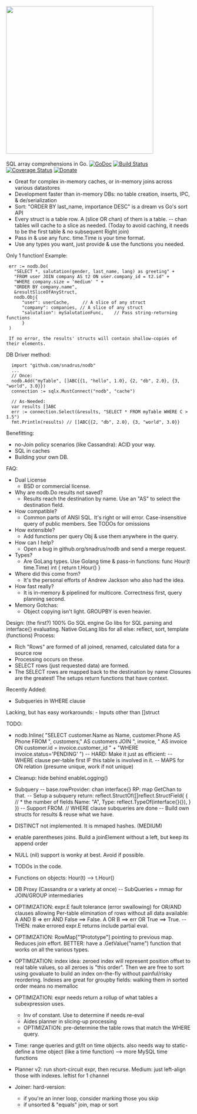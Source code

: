 # <img src="http://snadrus.github.io/logo-nodb.png" width="400">
SQL array comprehensions in Go. [![GoDoc](http://img.shields.io/badge/go-documentation-blue.svg?style=flat-square)](http://godoc.org/github.com/snadrus/nodb)        [![Build Status](http://img.shields.io/travis/snadrus/nodb.svg?style=flat-square)](https://travis-ci.org/snadrus/nodb)     [![Coverage Status](https://coveralls.io/repos/github/snadrus/nodb/badge.svg?branch=master)](https://coveralls.io/github/snadrus/nodb?branch=master)    [![Donate](https://www.paypalobjects.com/en_US/i/btn/btn_donate_SM.gif)](https://www.paypal.com/cgi-bin/webscr?cmd=_s-xclick&hosted_button_id=C6284X93YL4WA)

- Great for complex in-memory caches, or in-memory joins across various datastores
- Development faster than in-memory DBs: no table creation, inserts, IPC, & de/serialization
- Sort: "ORDER BY last_name, importance DESC" is a dream vs Go's sort API
- Every struct is a table row. A (slice OR chan) of them is a table.
  -- chan tables will cache to a slice as needed. (Today to avoid caching, it needs to be the first table & no subsequent Right join)
- Pass in & use any func. time.Time is your time format. 
- Use any types you want, just provide & use the functions you needed.

Only 1 function! Example:

     err := nodb.Do(
       "SELECT *, salutation(gender, last_name, lang) as greeting" +
       "FROM user JOIN company AS t2 ON user.company_id = t2.id" +
       "WHERE company.size = 'medium' " +
       "ORDER BY company.name",
       &resultSliceOfAnyStruct,
       nodb.Obj{
          "user": userCache,     // A slice of any struct
          "company": companies, // A slice of any struct
          "salutation": mySalutationFunc,    // Pass string-returning functions
          }
     )

     If no error, the results' structs will contain shallow-copies of their elements.


DB Driver method:

      import "github.com/snadrus/nodb"
      ...
      // Once:
      nodb.Add("myTable", []ABC{{1, "hello", 1.0}, {2, "db", 2.0}, {3, "world", 3.0}})  
      connection := sqlx.MustConnect("nodb", "cache")         

      // As-Needed:           
      var results []ABC
      err := connection.Select(&results, "SELECT * FROM myTable WHERE C > 1.5")
      fmt.Println(results) // []ABC{{2, "db", 2.0}, {3, "world", 3.0}}

Benefitting:
- no-Join policy scenarios (like Cassandra): ACID your way. 
- SQL in caches
- Building your own DB.

FAQ:
- Dual License
  * BSD or commercial license.
- Why are nodb.Do results not saved?
  * Results reach the destination by name. Use an "AS" to select the destination field.
- How compatible?
  * Common parts of ANSI SQL. It's right or will error. Case-insensitive query of public members. See TODOs for omissions
- How extensible?
  * Add functions per query Obj & use them anywhere in the query.
- How can I help?
  * Open a bug in github.org/snadrus/nodb and send a merge request.
- Types?
  * Are GoLang types. Use Golang time & pass-in functions:
      func Hour(t time.Time) int { return t.Hour() }
- Where did this come from?
  * It's the personal efforts of Andrew Jackson who also had the idea.
- How fast really?
  * It is in-memory & pipelined for multicore. Correctness first, query planning second.
- Memory Gotchas:
  * Object copying isn't light. GROUPBY is even heavier.

Design: (the first?) 100% Go SQL engine
  Go libs for SQL parsing and interface{} evaluating.
  Native GoLang libs for all else: reflect, sort, template (functions)
  Process:
  - Rich "Rows" are formed of all joined, renamed, calculated data for a source row
  - Processing occurs on these.
  - SELECT rows (just requested data) are formed.
  - The SELECT rows are mapped back to the destination by name
  Closures are the greatest! The setups return functions that have context.

Recently Added: 
 - Subqueries in WHERE clause

Lacking, but has easy workarounds:
    - Inputs other than []struct

TODO:
-  nodb.Inline(
  "SELECT customer.Name as Name, customer.Phone AS Phone FROM ",         customers," AS customers JOIN ", 
  invoice, " AS invoice ON customer.id = invoice.customer_id " +
  "WHERE invoice.status='PENDING' ")
  -- HARD: Make it just as efficient: 
  -- WHERE clause per-table first IF this table is involved in it.
  -- MAPS for ON relation (presume unique, work if not unique)

- Cleanup: hide behind enableLogging()

- Subquery 
-- base.rowProvider:  chan interface{} RP: map GetChan to that.
--  Setup a subquery return:
      reflect.StructOf([]reflect.StructField{
        {                       // * the number of fields
          Name: "A",
          Type: reflect.TypeOf(interface{}{}),
        }
      })
-- Support FROM.  // WHERE clause subqueries are done
-- Build own structs for results & reuse what we have.

- DISTINCT not implemented. It is mmaped hashes. (MEDIUM)

- enable parentheses joins. 
    Build a joinElement without a left, but keep its append order

- NULL (nil) support is wonky at best. Avoid if possible.

- TODOs in the code.

- Functions on objects: Hour(t) --> t.Hour()

- DB Proxy (Cassandra or a variety at once)
-- SubQueries + mmap for JOIN/GROUP intermediaries


- OPTIMIZATION: expr.E fault tolerance (error swallowing) for OR/AND clauses allowing Per-table elimination of rows without all data available:  A AND B => err AND False ==> False.  A OR B ==> err OR True ==> True.
-- THEN: make errored expr.E returns include partial eval.

- OPTIMIZATION: RowMap["1Prototype"] pointing to previous map. Reduces join effort.
    BETTER: have a .GetValue("name") function that works on all the various types.

- OPTIMIZATION: index idea: zeroed index will represent position offset to real table
  values, so all zeroes is "this order". Then we are free to sort using govaluate
  to build an index on-the-fly without painful/risky reordering.
  Indexes are great for groupby fields: walking them in sorted order means no memalloc

- OPTIMIZATION: expr needs return a rollup of what tables a subexpression uses.
  - Inv of constant. Use to determine if needs re-eval
  - Aides planner in slicing-up processing
  - OPTIMIZATION: pre-determine the table rows that match the WHERE query.

- Time: range queries and gt/lt on time objects. also needs way to static-define a time object (like a time function) --> more MySQL time functions

- Planner v2: run short-circuit expr, then recurse.
  Medium: just left-align those with indexes. leftist for 1 channel

- Joiner: hard-version:
  - if you're an inner loop, consider marking those you skip
  - if unsorted & "equals" join, map or sort
